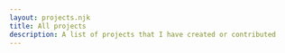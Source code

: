 ```yaml
---
layout: projects.njk
title: All projects
description: A list of projects that I have created or contributed
---
```

